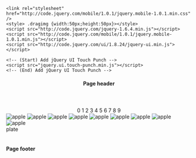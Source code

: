 <!doctype html>
<html>
<head>
	<title>jQuery Mobile Page</title>
	<meta charset="utf-8">
	<meta name="viewport" content="width=device-width, initial-scale=1">
	<meta name="apple-mobile-web-app-capable" content="yes" />

	<link rel="stylesheet" href="http://code.jquery.com/mobile/1.0.1/jquery.mobile-1.0.1.min.css" />
	<style> .dragimg {width:50px;height:50px}></style>
	<script src="http://code.jquery.com/jquery-1.6.4.min.js"></script>
	<script src="http://code.jquery.com/mobile/1.0.1/jquery.mobile-1.0.1.min.js"></script>
	<script src="http://code.jquery.com/ui/1.8.24/jquery-ui.min.js"></script>

  	<!-- (Start) Add jQuery UI Touch Punch -->
  	<script src="jquery.ui.touch-punch.min.js"></script>
  	<!-- (End) Add jQuery UI Touch Punch -->

</head>
<body>
<section data-role="page">
	<header data-role="header">
		<h4>Page header</h4>
	</header><!-- /header -->
	<div data-role="controlgroup" data-type="horizontal" style="text-align:center">
			<a class="num" data-role="button">0</a>
		        <a class="num" data-role="button">1</a>
			<a class="num" data-role="button">2</a>
                        <a class="num" data-role="button">3</a>
                        <a class="num" data-role="button">4</a>
                        <a class="num" data-role="button">5</a>
                        <a class="num" data-role="button">6</a>
                        <a class="num" data-role="button">7</a>
                        <a class="num" data-role="button">8</a>
                        <a class="num" data-role="button">9</a>
		</div>
		<div>
		<img class="dragimg" src="apple.png" alt="apple"/>
		<img class="dragimg" src="apple.png" alt="apple"/>
		<img class="dragimg" src="apple.png" alt="apple"/>
		<img class="dragimg" src="apple.png" alt="apple"/>
		<img class="dragimg" src="apple.png" alt="apple"/>
		<img class="dragimg" src="apple.png" alt="apple"/>
		<img class="dragimg" src="apple.png" alt="apple"/> 
		<img class="dragimg" src="apple.png" alt="apple"/>
                <img class="dragimg" src="apple.png" alt="apple"/>
		</div>
		<div id="plate">
		plate</br></br>
		</div>
	<footer data-role="footer">
		<h4>Page footer</h4>
	</footer><!-- /footer -->
</section><!-- /page -->
<script>


$(".num").click(function() {
            alert($(this).text());
        });

$(document).ready(function() {
$(".dragimg").draggable();
});

</script>
</body>
</html>
